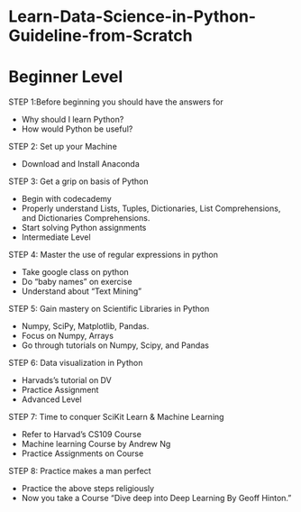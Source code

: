 # Learn-Data-Science-in-Python-Guideline-from-Scratch
# Beginner Level
STEP 1:Before beginning you should have the answers for

- Why should I learn Python?
- How would Python be useful?

STEP 2: Set up your Machine
- Download and Install Anaconda

STEP 3: Get a grip on basis of Python
- Begin with codecademy
- Properly understand Lists, Tuples, Dictionaries, List Comprehensions, and Dictionaries Comprehensions.
- Start solving Python assignments
- Intermediate Level

STEP 4: Master the use of regular expressions in python
- Take google class on python
- Do “baby names” on exercise
- Understand about “Text Mining”

STEP 5: Gain mastery on Scientific Libraries in Python
- Numpy, SciPy, Matplotlib, Pandas.
- Focus on Numpy, Arrays
- Go through tutorials on Numpy, Scipy, and Pandas

STEP 6: Data visualization in Python
- Harvads’s tutorial on DV
- Practice Assignment
- Advanced Level

STEP 7: Time to conquer SciKit Learn & Machine Learning
- Refer to Harvad’s CS109 Course
- Machine learning Course by Andrew Ng
- Practice Assignments on Course

STEP 8: Practice makes a man perfect
- Practice the above steps religiously
- Now you take a Course “Dive deep into Deep Learning By Geoff Hinton.”
